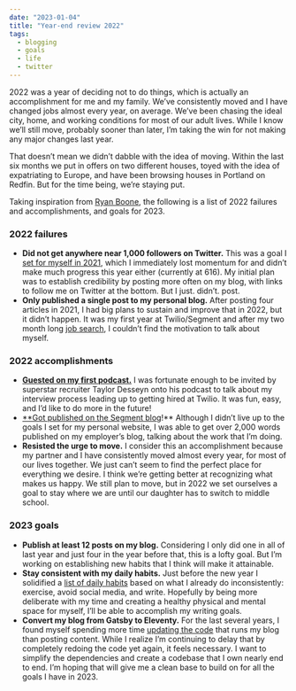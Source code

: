 ```yaml
---
date: "2023-01-04"
title: "Year-end review 2022"
tags:
  - blogging
  - goals
  - life
  - twitter
---
```


2022 was a year of deciding not to do things, which is actually an accomplishment for me and my family. We’ve consistently moved and I have changed jobs almost every year, on average. We’ve been chasing the ideal city, home, and working conditions for most of our adult lives. While I know we’ll still move, probably sooner than later, I’m taking the win for not making any major changes last year.

That doesn’t mean we didn’t dabble with the idea of moving. Within the last six months we put in offers on two different houses, toyed with the idea of expatriating to Europe, and have been browsing houses in Portland on Redfin. But for the time being, we’re staying put.

Taking inspiration from [Ryan Boone](https://www.falldowngoboone.com/blog/year-end-review-2022/), the following is a list of 2022 failures and accomplishments, and goals for 2023.

### 2022 failures

- **Did not get anywhere near 1,000 followers on Twitter.** This was a goal I [set for myself in 2021](https://twitter.com/simpixelated/status/1352031919827943430), which I immediately lost momentum for and didn’t make much progress this year either (currently at 616). My initial plan was to establish credibility by posting more often on my blog, with links to follow me on Twitter at the bottom. But I just. didn’t. post.
- **Only published a single post to my personal blog.** After posting four articles in 2021, I had big plans to sustain and improve that in 2022, but it didn’t happen. It was my first year at Twilio/Segment and after my two month long [job search](https://simpixelated.com/35-interviews-with-0-applications), I couldn’t find the motivation to talk about myself.

### 2022 accomplishments

- **[Guested on my first podcast.](https://www.youtube.com/watch?v=4tqnvAMSbkQ)** I was fortunate enough to be invited by superstar recruiter Taylor Desseyn onto his podcast to talk about my interview process leading up to getting hired at Twilio. It was fun, easy, and I’d like to do more in the future!
- [\*\*Got published on the Segment blog](https://segment.com/blog/plan-sms-mfa-migration-for-thousands-users/)!\*\* Although I didn’t live up to the goals I set for my personal website, I was able to get over 2,000 words published on my employer’s blog, talking about the work that I’m doing.
- **Resisted the urge to move.** I consider this an accomplishment because my partner and I have consistently moved almost every year, for most of our lives together. We just can’t seem to find the perfect place for everything we desire. I think we’re getting better at recognizing what makes us happy. We still plan to move, but in 2022 we set ourselves a goal to stay where we are until our daughter has to switch to middle school.

### 2023 goals

- **Publish at least 12 posts on my blog.** Considering I only did one in all of last year and just four in the year before that, this is a lofty goal. But I’m working on establishing new habits that I think will make it attainable.
- **Stay consistent with my daily habits.** Just before the new year I solidified a [list of daily habits](https://twitter.com/simpixelated/status/1603418237294632960) based on what I already do inconsistently: exercise, avoid social media, and write. Hopefully by being more deliberate with my time and creating a healthy physical and mental space for myself, I’ll be able to accomplish my writing goals.
- **Convert my blog from Gatsby to Eleventy.** For the last several years, I found myself spending more time [updating the code](https://github.com/simpixelated/simpixelated.com/issues/103) that runs my blog than posting content. While I realize I’m continuing to delay that by completely redoing the code yet again, it feels necessary. I want to simplify the dependencies and create a codebase that I own nearly end to end. I’m hoping that will give me a clean base to build on for all the goals I have in 2023.
